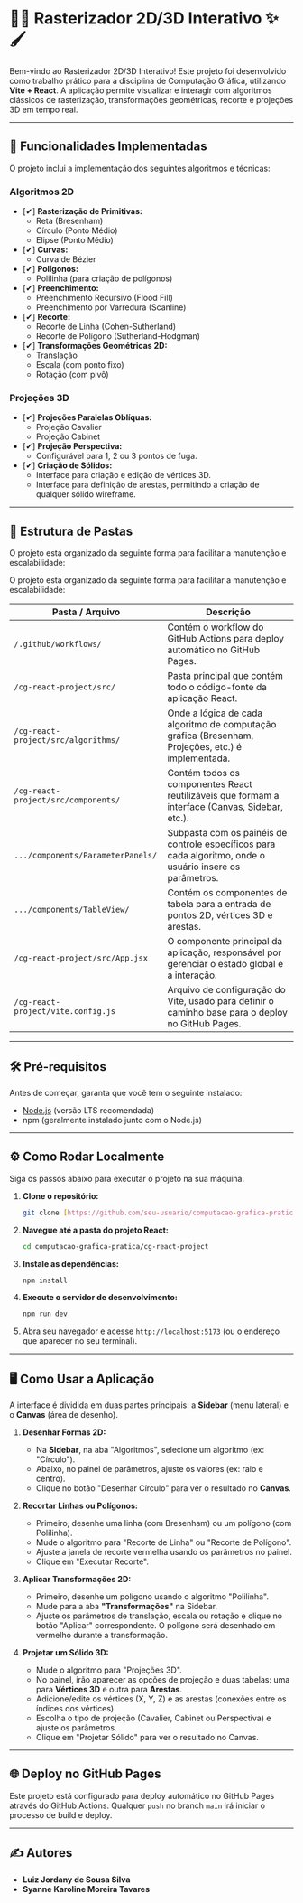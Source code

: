 # 🎨✨ Rasterizador 2D/3D Interativo ✨🖌️

Bem-vindo ao Rasterizador 2D/3D Interativo! Este projeto foi desenvolvido como trabalho prático para a disciplina de Computação Gráfica, utilizando **Vite + React**. A aplicação permite visualizar e interagir com algoritmos clássicos de rasterização, transformações geométricas, recorte e projeções 3D em tempo real.

---

## 🚀 Funcionalidades Implementadas

O projeto inclui a implementação dos seguintes algoritmos e técnicas:

### Algoritmos 2D
-   [✔] **Rasterização de Primitivas:**
    -   Reta (Bresenham)
    -   Círculo (Ponto Médio)
    -   Elipse (Ponto Médio)
-   [✔] **Curvas:**
    -   Curva de Bézier
-   [✔] **Polígonos:**
    -   Polilinha (para criação de polígonos)
-   [✔] **Preenchimento:**
    -   Preenchimento Recursivo (Flood Fill)
    -   Preenchimento por Varredura (Scanline)
-   [✔] **Recorte:**
    -   Recorte de Linha (Cohen-Sutherland)
    -   Recorte de Polígono (Sutherland-Hodgman)
-   [✔] **Transformações Geométricas 2D:**
    -   Translação
    -   Escala (com ponto fixo)
    -   Rotação (com pivô)

### Projeções 3D
-   [✔] **Projeções Paralelas Oblíquas:**
    -   Projeção Cavalier
    -   Projeção Cabinet
-   [✔] **Projeção Perspectiva:**
    -   Configurável para 1, 2 ou 3 pontos de fuga.
-   [✔] **Criação de Sólidos:**
    -   Interface para criação e edição de vértices 3D.
    -   Interface para definição de arestas, permitindo a criação de qualquer sólido wireframe.

---

## 📁 Estrutura de Pastas

O projeto está organizado da seguinte forma para facilitar a manutenção e escalabilidade:

O projeto está organizado da seguinte forma para facilitar a manutenção e escalabilidade:

| Pasta / Arquivo | Descrição |
|---|---|
| `/.github/workflows/` | Contém o workflow do GitHub Actions para deploy automático no GitHub Pages. |
| `/cg-react-project/src/` | Pasta principal que contém todo o código-fonte da aplicação React. |
| `/cg-react-project/src/algorithms/` | Onde a lógica de cada algoritmo de computação gráfica (Bresenham, Projeções, etc.) é implementada. |
| `/cg-react-project/src/components/` | Contém todos os componentes React reutilizáveis que formam a interface (Canvas, Sidebar, etc.). |
| `.../components/ParameterPanels/` | Subpasta com os painéis de controle específicos para cada algoritmo, onde o usuário insere os parâmetros. |
| `.../components/TableView/` | Contém os componentes de tabela para a entrada de pontos 2D, vértices 3D e arestas. |
| `/cg-react-project/src/App.jsx` | O componente principal da aplicação, responsável por gerenciar o estado global e a interação. |
| `/cg-react-project/vite.config.js` | Arquivo de configuração do Vite, usado para definir o caminho base para o deploy no GitHub Pages. |

---

## 🛠️ Pré-requisitos

Antes de começar, garanta que você tem o seguinte instalado:
* [Node.js](https://nodejs.org/en/) (versão LTS recomendada)
* npm (geralmente instalado junto com o Node.js)

---

## ⚙️ Como Rodar Localmente

Siga os passos abaixo para executar o projeto na sua máquina.

1.  **Clone o repositório:**
    ```bash
    git clone [https://github.com/seu-usuario/computacao-grafica-pratica.git](https://github.com/seu-usuario/computacao-grafica-pratica.git)
    ```

2.  **Navegue até a pasta do projeto React:**
    ```bash
    cd computacao-grafica-pratica/cg-react-project
    ```

3.  **Instale as dependências:**
    ```bash
    npm install
    ```

4.  **Execute o servidor de desenvolvimento:**
    ```bash
    npm run dev
    ```

5.  Abra seu navegador e acesse `http://localhost:5173` (ou o endereço que aparecer no seu terminal).

---

## 🖥️ Como Usar a Aplicação

A interface é dividida em duas partes principais: a **Sidebar** (menu lateral) e o **Canvas** (área de desenho).

1.  **Desenhar Formas 2D:**
    * Na **Sidebar**, na aba "Algoritmos", selecione um algoritmo (ex: "Círculo").
    * Abaixo, no painel de parâmetros, ajuste os valores (ex: raio e centro).
    * Clique no botão "Desenhar Círculo" para ver o resultado no **Canvas**.

2.  **Recortar Linhas ou Polígonos:**
    * Primeiro, desenhe uma linha (com Bresenham) ou um polígono (com Polilinha).
    * Mude o algoritmo para "Recorte de Linha" ou "Recorte de Polígono".
    * Ajuste a janela de recorte vermelha usando os parâmetros no painel.
    * Clique em "Executar Recorte".

3.  **Aplicar Transformações 2D:**
    * Primeiro, desenhe um polígono usando o algoritmo "Polilinha".
    * Mude para a aba **"Transformações"** na Sidebar.
    * Ajuste os parâmetros de translação, escala ou rotação e clique no botão "Aplicar" correspondente. O polígono será desenhado em vermelho durante a transformação.

4.  **Projetar um Sólido 3D:**
    * Mude o algoritmo para "Projeções 3D".
    * No painel, irão aparecer as opções de projeção e duas tabelas: uma para **Vértices 3D** e outra para **Arestas**.
    * Adicione/edite os vértices (X, Y, Z) e as arestas (conexões entre os índices dos vértices).
    * Escolha o tipo de projeção (Cavalier, Cabinet ou Perspectiva) e ajuste os parâmetros.
    * Clique em "Projetar Sólido" para ver o resultado no Canvas.

---

## 🌐 Deploy no GitHub Pages

Este projeto está configurado para deploy automático no GitHub Pages através do GitHub Actions. Qualquer `push` no branch `main` irá iniciar o processo de build e deploy.

---

## ✍️ Autores

-   **Luiz Jordany de Sousa Silva**
-   **Syanne Karoline Moreira Tavares**